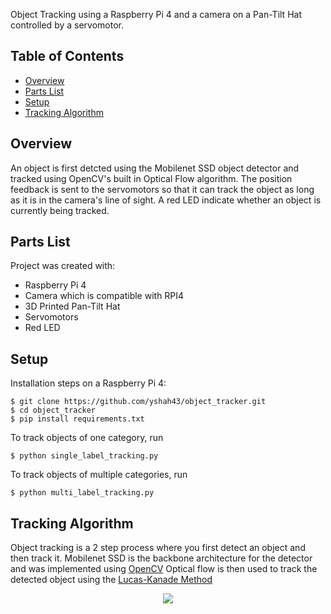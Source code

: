 Object Tracking using a Raspberry Pi 4 and a camera on a Pan-Tilt Hat controlled by a servomotor. 

## Table of Contents
* [Overview](#overview)
* [Parts List](#parts-list)
* [Setup](#setup)
* [Tracking Algorithm](#tracking-algorithm)

## Overview
An object is first detcted using the Mobilenet SSD object detector and tracked using OpenCV's built in Optical Flow algorithm.
The position feedback is sent to the servomotors so that it can track the object as long as it is in the camera's line of sight. 
A red LED indicate whether an  object is currently being tracked.

## Parts List
Project was created with:
* Raspberry Pi 4
* Camera which is compatible with RPI4
* 3D Printed Pan-Tilt Hat
* Servomotors
* Red LED
	
## Setup
Installation steps on a Raspberry Pi 4:

```
$ git clone https://github.com/yshah43/object_tracker.git
$ cd object_tracker
$ pip install requirements.txt
```

To track objects of one category, run
```
$ python single_label_tracking.py
```

To track objects of multiple categories, run
```
$ python multi_label_tracking.py
```

## Tracking Algorithm

Object tracking is a 2 step process where you first detect an object and then track it.
Mobilenet SSD is the backbone architecture for the detector and was implemented using [OpenCV](#https://github.com/opencv/opencv/wiki/Deep-Learning-in-OpenCV)
Optical flow is then used to track the detected object using the [Lucas-Kanade Method](#https://github.com/opencv/opencv/wiki/Deep-Learning-in-OpenCV)

<p align="center">
  <img src="https://github.com/yshah43/object_tracker/blob/master/tracking_algo.png">
</p>
